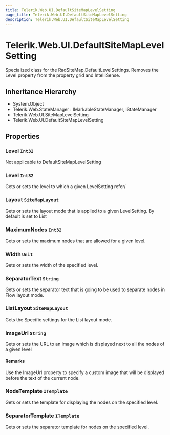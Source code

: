 ```yaml
---
title: Telerik.Web.UI.DefaultSiteMapLevelSetting
page_title: Telerik.Web.UI.DefaultSiteMapLevelSetting
description: Telerik.Web.UI.DefaultSiteMapLevelSetting
---
```


# Telerik.Web.UI.DefaultSiteMapLevelSetting

Specialized class for the RadSiteMap.DefaultLevelSettings.
            Removes the Level property from the property grid and IntelliSense.

## Inheritance Hierarchy

* System.Object
* Telerik.Web.StateManager : IMarkableStateManager, IStateManager
* Telerik.Web.UI.SiteMapLevelSetting
* Telerik.Web.UI.DefaultSiteMapLevelSetting

## Properties

###  Level `Int32`

Not applicable to DefaultSiteMapLevelSetting

###  Level `Int32`

Gets or sets the level to which a given LevelSetting refer/

###  Layout `SiteMapLayout`

Gets or sets the layout mode that is applied to a given LevelSetting. By default is set to List

###  MaximumNodes `Int32`

Gets or sets the maximum nodes that are allowed for a given level.

###  Width `Unit`

Gets or sets the width of the specified level.

###  SeparatorText `String`

Gets or sets the separator text that is going to be used to separate 
            nodes in Flow layout mode.

###  ListLayout `SiteMapLayout`

Gets the Specific settings for the List layout mode.

###  ImageUrl `String`

Gets or sets the URL to an image which is displayed next to all the nodes of a given level

#### Remarks
Use the ImageUrl property to specify a custom image that will be
            	displayed before the text of the current node.

###  NodeTemplate `ITemplate`

Gets or sets the template for displaying the nodes on the specified level.

###  SeparatorTemplate `ITemplate`

Gets or sets the separator template for nodes on the specified level.

